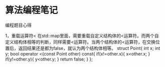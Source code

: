 # 算法编程笔记

编程题目心得


1，重载运算符<
  在std::map里面，需要重载自定义结构体的<运算符。而两个自定义结构体相等的判断，同样需要<运算符。当两个结构体的<运算符，在交换位置后，返回结果还是都为false，就认为两个结构体相等。
  struct Point{
      int x;
      int y;
      bool operator <(const Point other) const{
          if(x!=other.x){
              x<other.x;
          }
          if(y!=other.y){
              y<other.y;
          }
          return false;
      }
  };
